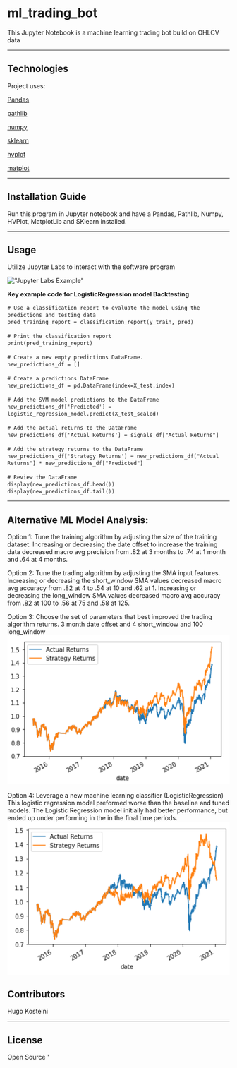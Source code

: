 # ml_trading_bot

This Jupyter Notebook is a machine learning trading bot build on OHLCV data

---

## Technologies

Project uses:

[Pandas](https://pandas.pydata.org/)

[pathlib](https://docs.python.org/3/library/pathlib.html)

[numpy](https://numpy.org/)

[sklearn](https://scikit-learn.org/stable/)

[hvplot](https://hvplot.holoviz.org/)

[matplot](https://matplotlib.org/)

---

## Installation Guide

Run this program in Jupyter notebook and have a Pandas, Pathlib, Numpy, HVPlot, MatplotLib and SKlearn installed. 



---

## Usage

Utilize Jupyter Labs to interact with the software program

!["Jupyter Labs Example"](https://miro.medium.com/max/955/1*mXGu0MeYgnUkyR9ybVlQpg.png)

**Key example code for LogisticRegression model Backtesting**
```
# Use a classification report to evaluate the model using the predictions and testing data
pred_training_report = classification_report(y_train, pred)

# Print the classification report
print(pred_training_report)

# Create a new empty predictions DataFrame.
new_predictions_df = []

# Create a predictions DataFrame
new_predictions_df = pd.DataFrame(index=X_test.index)

# Add the SVM model predictions to the DataFrame
new_predictions_df['Predicted'] = logistic_regression_model.predict(X_test_scaled)

# Add the actual returns to the DataFrame
new_predictions_df['Actual Returns'] = signals_df["Actual Returns"]

# Add the strategy returns to the DataFrame
new_predictions_df['Strategy Returns'] = new_predictions_df["Actual Returns"] * new_predictions_df["Predicted"]

# Review the DataFrame
display(new_predictions_df.head())
display(new_predictions_df.tail())
```

---
## Alternative ML Model Analysis:

Option 1: Tune the training algorithm by adjusting the size of the training dataset. 
Increasing or decreasing the date offset to increase the training data decreased macro avg precision from .82 at 3 months to .74 at 1 month and .64 at 4 months. 

Option 2: Tune the trading algorithm by adjusting the SMA input features. 
Increasing or decreasing the short_window SMA values decreased macro avg accuracy from .82 at 4 to .54 at 10 and .62 at 1. 
Increasing or decreasing the long_window SMA values decreased macro avg accuracy from .82 at 100 to .56 at 75 and .58 at 125.

Option 3: Choose the set of parameters that best improved the trading algorithm returns. 
3 month date offset and 4 short_window and 100 long_window
!['Baseline Model'](https://github.com/hugokos/ml_trading_bot/blob/master/images/original_model.PNG)


Option 4: Leverage a new machine learning classifier (LogisticRegression)
This logistic regression model preformed worse than the baseline and tuned models. The Logistic Regression model initially had better performance, but ended up under performing in the in the final time periods. 
!['Logistic Regression'](https://github.com/hugokos/ml_trading_bot/blob/master/images/logistic_regression_model.PNG)

## Contributors

Hugo Kostelni

---

## License

Open Source
'
